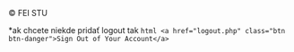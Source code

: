 
©  FEI STU                                                                                             

*ak chcete niekde pridať logout tak ```html <a href="logout.php" class="btn btn-danger">Sign Out of Your Account</a>  ```

